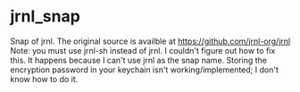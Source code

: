# jrnl_snap
Snap of jrnl. The original source is availble at https://github.com/jrnl-org/jrnl
Note: you must use jrnl-sh instead of jrnl. I couldn't figure out how to fix this. It happens because I can't use jrnl as the snap name.
Storing the encryption password in your keychain isn't working/implemented; I don't know how to do it.
